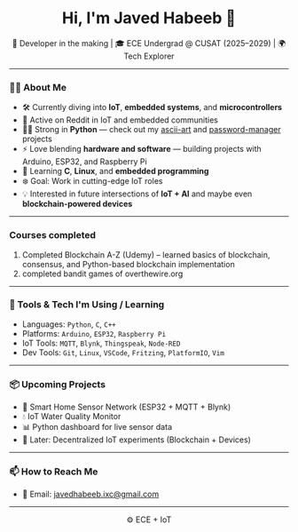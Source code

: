<h1 align="center">Hi, I'm Javed Habeeb 👋</h1>

<p align="center">
  🚀 Developer in the making | 🎓 ECE Undergrad @ CUSAT (2025–2029) | 🌍 Tech Explorer
</p>

---

### 👨‍💻 About Me

- 🛠️ Currently diving into **IoT**, **embedded systems**, and **microcontrollers**
- 🔴 Active on Reddit in IoT and embedded communities
- 👨‍💻 Strong in **Python** — check out my [ascii-art](https://github.com/javed-habeeb/ascii_art) and [password-manager](https://github.com/javed-habeeb/password-manager) projects
- ⚡ Love blending **hardware and software** — building projects with Arduino, ESP32, and Raspberry Pi
- 🌱 Learning **C**, **Linux**, and **embedded programming**
- ❄️ Goal: Work in cutting-edge IoT roles
- 💡 Interested in future intersections of **IoT + AI** and maybe even **blockchain-powered devices**

---

### Courses completed
1. Completed Blockchain A-Z (Udemy) – learned basics of blockchain, consensus, and Python-based blockchain implementation
2. completed bandit games of overthewire.org

---

### 🔧 Tools & Tech I'm Using / Learning

- Languages: `Python`, `C`, `C++`
- Platforms: `Arduino`, `ESP32`, `Raspberry Pi`
- IoT Tools: `MQTT`, `Blynk`, `Thingspeak`, `Node-RED`
- Dev Tools: `Git`, `Linux`, `VSCode`, `Fritzing`, `PlatformIO`, `Vim`

---

### 📦 Upcoming Projects

- 📡 Smart Home Sensor Network (ESP32 + MQTT + Blynk)
- 💧 IoT Water Quality Monitor
- 📊 Python dashboard for live sensor data
- 🔐 Later: Decentralized IoT experiments (Blockchain + Devices)

---

### 📫 How to Reach Me

- 📨 Email: javedhabeeb.ixc@gmail.com
  
---

<p align="center">
  ⚙️ ECE + IoT 
</p>
